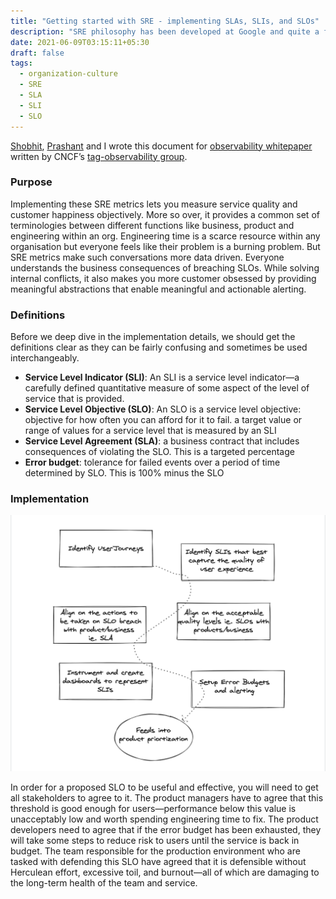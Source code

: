 ```yaml
---
title: "Getting started with SRE - implementing SLAs, SLIs, and SLOs"
description: "SRE philosophy has been developed at Google and quite a few organizations are now onboarding to these principles. This document entails our learning on how to practically get started with SRE in you organization"
date: 2021-06-09T03:15:11+05:30
draft: false
tags:
  - organization-culture
  - SRE
  - SLA
  - SLI
  - SLO
---
```


[Shobhit](http://sinisterlight.com), [Prashant](https://twitter.com/prashant_mit) and I wrote this document for [observability whitepaper](https://docs.google.com/document/d/1eoxBe-tkQclixeNmKXcyCMmaF5w1Kh1rBDdLs0-cFsA/) written by CNCF’s [tag-observability group](https://github.com/cncf/tag-observability).

### Purpose
Implementing these SRE metrics lets you measure service quality and customer happiness objectively. More so over, it provides a common set of terminologies between different functions like business, product and engineering within an org. Engineering time is a scarce resource within any organisation but everyone feels like their problem is a burning problem. But SRE metrics make such conversations more data driven. Everyone understands the business consequences of breaching SLOs. While solving internal conflicts, it also makes you more customer obsessed by providing meaningful abstractions that enable meaningful and actionable alerting.

### Definitions
Before we deep dive in the implementation details, we should get the definitions clear as they can be fairly confusing and sometimes be used interchangeably.

* **Service Level Indicator (SLI)**: An SLI is a service level indicator—a carefully defined quantitative measure of some aspect of the level of service that is provided.
* **Service Level Objective (SLO)**: An SLO is a service level objective: objective for how often you can afford for it to fail. a target value or range of values for a service level that is measured by an SLI
* **Service Level Agreement (SLA)**: a business contract that includes consequences of violating the SLO. This is a targeted percentage
* **Error budget**: tolerance for failed events over a period of time determined by SLO. This is 100% minus the SLO

### Implementation

![Implementation of SLA SLI SLO - flow diagram](/images/SLAIO.png)

In order for a proposed SLO to be useful and effective, you will need to get all stakeholders to agree to it. The product managers have to agree that this threshold is good enough for users—performance below this value is unacceptably low and worth spending engineering time to fix. The product developers need to agree that if the error budget has been exhausted, they will take some steps to reduce risk to users until the service is back in budget. The team responsible for the production environment who are tasked with defending this SLO have agreed that it is defensible without Herculean effort, excessive toil, and burnout—all of which are damaging to the long-term health of the team and service.
